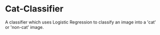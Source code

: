 # Cat-Classifier
A classifier which uses Logistic Regression to classify an image into a 'cat' or 'non-cat' image.
